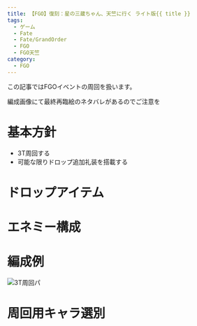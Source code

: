 ```yaml
---
title: 【FGO】復刻：星の三蔵ちゃん、天竺に行く ライト版{{ title }}
tags:
  - ゲーム
  - Fate
  - Fate/GrandOrder
  - FGO
  - FGO天竺
category:
  - FGO
---
```


この記事ではFGOイベントの周回を扱います。

編成画像にて最終再臨絵のネタバレがあるのでご注意を

<!-- more -->

# 基本方針

* 3T周回する
* 可能な限りドロップ追加礼装を搭載する

# ドロップアイテム

# エネミー構成

# 編成例

![3T周回パ](.png "3T周回パ")

# 周回用キャラ選別


